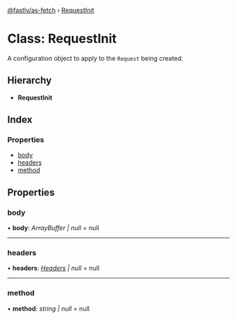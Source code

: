 [@fastly/as-fetch](../README.md) › [RequestInit](requestinit.md)

# Class: RequestInit

A configuration object to apply to the `Request` being created.

## Hierarchy

* **RequestInit**

## Index

### Properties

* [body](requestinit.md#body)
* [headers](requestinit.md#headers)
* [method](requestinit.md#method)

## Properties

###  body

• **body**: *ArrayBuffer | null* = null

___

###  headers

• **headers**: *[Headers](headers.md) | null* = null

___

###  method

• **method**: *string | null* = null
